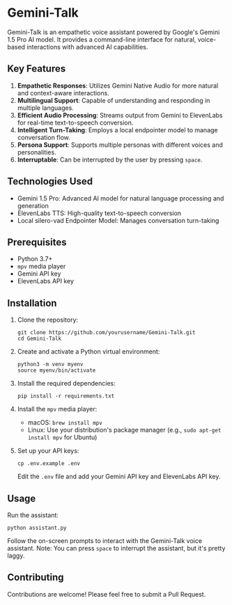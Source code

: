 # Gemini-Talk

Gemini-Talk is an empathetic voice assistant powered by Google's Gemini 1.5 Pro AI model. It provides a command-line interface for natural, voice-based interactions with advanced AI capabilities. 

## Key Features

1. **Empathetic Responses**: Utilizes Gemini Native Audio for more natural and context-aware interactions.
2. **Multilingual Support**: Capable of understanding and responding in multiple languages.
3. **Efficient Audio Processing**: Streams output from Gemini to ElevenLabs for real-time text-to-speech conversion.
4. **Intelligent Turn-Taking**: Employs a local endpointer model to manage conversation flow.
5. **Persona Support**: Supports multiple personas with different voices and personalities.
6. **Interruptable**: Can be interrupted by the user by pressing `space`.

## Technologies Used

- Gemini 1.5 Pro: Advanced AI model for natural language processing and generation
- ElevenLabs TTS: High-quality text-to-speech conversion
- Local silero-vad Endpointer Model: Manages conversation turn-taking

## Prerequisites

- Python 3.7+
- `mpv` media player
- Gemini API key
- ElevenLabs API key

## Installation

1. Clone the repository:
   ```
   git clone https://github.com/yourusername/Gemini-Talk.git
   cd Gemini-Talk
   ```

2. Create and activate a Python virtual environment:
   ```
   python3 -m venv myenv
   source myenv/bin/activate
   ```

3. Install the required dependencies:
   ```
   pip install -r requirements.txt
   ```

4. Install the `mpv` media player:
   - macOS: `brew install mpv`
   - Linux: Use your distribution's package manager (e.g., `sudo apt-get install mpv` for Ubuntu)

5. Set up your API keys:
   ```
   cp .env.example .env
   ```
   Edit the `.env` file and add your Gemini API key and ElevenLabs API key.

## Usage

Run the assistant:
```
python assistant.py
```

Follow the on-screen prompts to interact with the Gemini-Talk voice assistant.
Note: You can press `space` to interrupt the assistant, but it's pretty laggy.

## Contributing

Contributions are welcome! Please feel free to submit a Pull Request.
